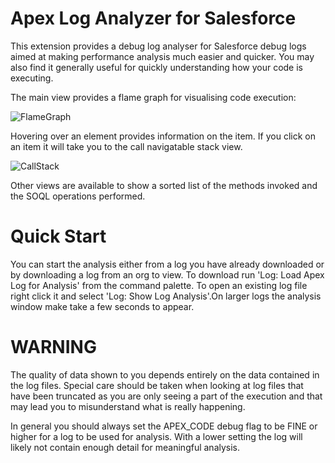Apex Log Analyzer for Salesforce
================================

This extension provides a debug log analyser for Salesforce debug logs aimed at making performance analysis much 
easier and quicker. You may also find it generally useful for quickly understanding how your code is executing.

The main view provides a flame graph for visualising code execution:

![FlameGraph](https://raw.githubusercontent.com/financialforcedev/debug-log-analyzer/blob/master/lana/dist/images/FlameGraph.png)

Hovering over an element provides information on the item. If you click on an item it will take you to the call 
navigatable stack view.

![CallStack](https://raw.githubusercontent.com/financialforcedev/debug-log-analyzer/blob/master/lana/dist/images/CallStack.png)

Other views are available to show a sorted list of the methods invoked and the SOQL operations performed.

Quick Start
===========

You can start the analysis either from a log you have already downloaded or by downloading a log from an org to view.
To download run 'Log: Load Apex Log for Analysis' from the command palette. To open an existing log file right click it 
and select 'Log: Show Log Analysis'.On larger logs the analysis window make take a few seconds to appear.

WARNING
=======

The quality of data shown to you depends entirely on the data contained in the log files. Special care should be 
taken when looking at log files that have been truncated as you are only seeing a part of the execution and that
may lead you to misunderstand what is really happening.

In general you should always set the APEX_CODE debug flag to be FINE or higher for a log to be used for analysis. 
With a lower setting the log will likely not contain enough detail for meaningful analysis.
   
